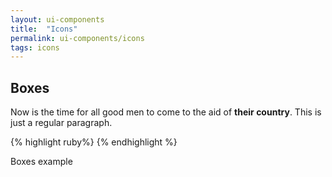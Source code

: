 ```yaml
---
layout: ui-components
title:  "Icons"
permalink: ui-components/icons
tags: icons
---
```


Boxes
---------------------

Now is the time for all good men to come to the aid of **their country**.
This is just a regular paragraph.


<!-- Component snippet code -->
{% highlight ruby%}
<i class=”ch-icon-envelope”></i>
{% endhighlight %}


<!-- Component example -->
<div class="component-example">
	Boxes example
</div>